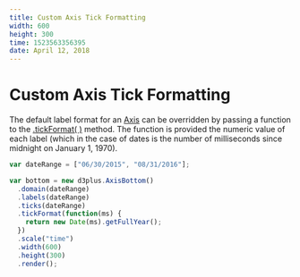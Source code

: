 ```yaml
---
title: Custom Axis Tick Formatting
width: 600
height: 300
time: 1523563356395
date: April 12, 2018
---
```


[width]: 600
[height]: 300

# Custom Axis Tick Formatting

The default label format for an [Axis](http://d3plus.org/docs/#Axis) can be overridden by passing a function to the [.tickFormat( )](http://d3plus.org/docs/#Axis.tickFormat) method. The function is provided the numeric value of each label (which in the case of dates is the number of milliseconds since midnight on January 1, 1970).

```js
var dateRange = ["06/30/2015", "08/31/2016"];

var bottom = new d3plus.AxisBottom()
  .domain(dateRange)
  .labels(dateRange)
  .ticks(dateRange)
  .tickFormat(function(ms) {
    return new Date(ms).getFullYear();
  })
  .scale("time")
  .width(600)
  .height(300)
  .render();
```
